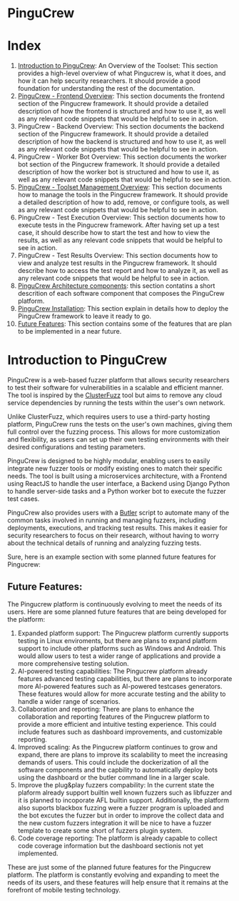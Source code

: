 # PinguCrew


# Index

1. [Introduction to PinguCrew](#Introduction-to-PinguCrew): An Overview of the Toolset: This section provides a high-level overview of what Pingucrew is, what it does, and how it can help security researchers. It should provide a good foundation for understanding the rest of the documentation.
2. [PinguCrew - Frontend Overview](src/frontend/README.md): This section documents the frontend section of the Pingucrew framework. It should provide a detailed description of how the frontend is structured and how to use it, as well as any relevant code snippets that would be helpful to see in action.
3. PinguCrew - Backend Overview: This section documents the backend section of the Pingucrew framework. It should provide a detailed description of how the backend is structured and how to use it, as well as any relevant code snippets that would be helpful to see in action.
4. PinguCrew - Worker Bot Overview: This section documents the worker bot section of the Pingucrew framework. It should provide a detailed description of how the worker bot is structured and how to use it, as well as any relevant code snippets that would be helpful to see in action.
5. [PinguCrew - Toolset Management Overview](docs/butler.md): This section documents how to manage the tools in the Pingucrew framework. It should provide a detailed description of how to add, remove, or configure tools, as well as any relevant code snippets that would be helpful to see in action.
6. PinguCrew - Test Execution Overview: This section documents how to execute tests in the Pingucrew framework. After having set up a test case, it should describe how to start the test and how to view the results, as well as any relevant code snippets that would be helpful to see in action.
7. PinguCrew - Test Results Overview: This section documents how to view and analyze test results in the Pingucrew framework. It should describe how to access the test report and how to analyze it, as well as any relevant code snippets that would be helpful to see in action.
8. [PinguCrew Architecture components](docs/components.md): this section contatins a short descrition of each software component that composes the PinguCrew platform.
9. [PinguCrew Installation](docs.daploymenet_instructions.md): This section explain in details how to deploy the PinguCrew framework to leave it ready to go.
9. [Future Features](#future-features): This section contains some of the features that are plan to be implemented in a near future.


# Introduction to PinguCrew 

PinguCrew is a web-based fuzzer platform that allows security researchers to test their software for vulnerabilities in a scalable and efficient manner. The tool is inspired by the [ClusterFuzz](https://google.github.io/clusterfuzz/) tool but aims to remove any cloud service dependencies by running the tests within the user's own network.

Unlike ClusterFuzz, which requires users to use a third-party hosting platform, PinguCrew runs the tests on the user's own machines, giving them full control over the fuzzing process. This allows for more customization and flexibility, as users can set up their own testing environments with their desired configurations and testing parameters.

PinguCrew is designed to be highly modular, enabling users to easily integrate new fuzzer tools or modify existing ones to match their specific needs. The tool is built using a microservices architecture, with a Frontend using ReactJS to handle the user interface, a Backend using Django Python to handle server-side tasks and a Python worker bot to execute the fuzzer test cases.

PinguCrew also provides users with a [Butler](docs/butler.md) script to automate many of the common tasks involved in running and managing fuzzers, including deployments, executions, and tracking test results. This makes it easier for security researchers to focus on their research, without having to worry about the technical details of running and analyzing fuzzing tests.


Sure, here is an example section with some planned future features for Pingucrew:

## Future Features:

The Pingucrew platform is continuously evolving to meet the needs of its users. Here are some planned future features that are being developed for the platform:

1. Expanded platform support: The Pingucrew platform currently supports testing in Linux enviroments, but there are plans to expand platform support to include other platforms such as Windows and Android. This would allow users to test a wider range of applications and provide a more comprehensive testing solution.
2. AI-powered testing capabilities: The Pingucrew platform already features advanced testing capabilities, but there are plans to incorporate more AI-powered features such as AI-powered testcases generators. These features would allow for more accurate testing and the ability to handle a wider range of scenarios.
4. Collaboration and reporting: There are plans to enhance the collaboration and reporting features of the Pingucrew platform to provide a more efficient and intuitive testing experience. This could include features such as dashboard improvements, and customizable reporting.
5. Improved scaling: As the Pingucrew platform continues to grow and expand, there are plans to improve its scalability to meet the increasing demands of users. This could include the dockerization of all the software components and the capbility to automatically deploy bots using the dashboard or the butler command line in a larger scale.
6. Improve the plug&play fuzzers compability: In the current state the plaform already support builtin well known fuzzers such as libfuzzer and it is planned to incoporate AFL builtin support. Additionally, the platform also suports blackbox fuzzing were a fuzzer program is uploaded and the bot excutes the fuzzer but in order to improve the collect data and the new custom fuzzers integration it will be nice to have a fuzzer template to create some short of fuzzers plugin system.
7. Code coverage reporting: The platform is already capable to collect code coverage information but the dashboard sectionis not yet implemented.

These are just some of the planned future features for the Pingucrew platform. The platform is constantly evolving and expanding to meet the needs of its users, and these features will help ensure that it remains at the forefront of mobile testing technology.
